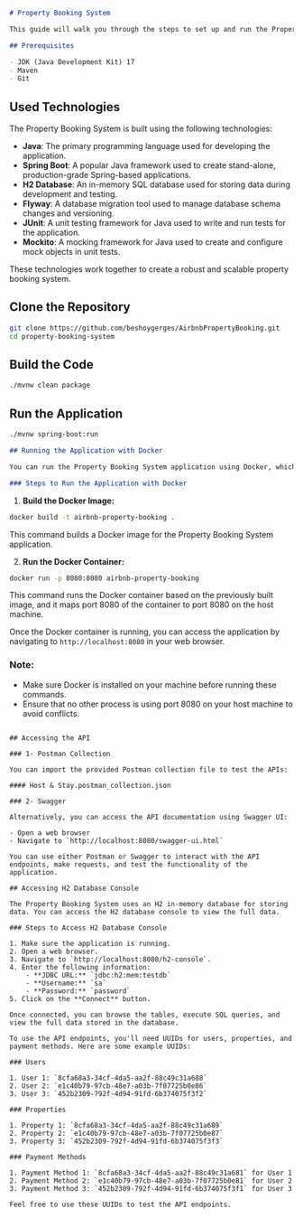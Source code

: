 
```markdown
# Property Booking System

This guide will walk you through the steps to set up and run the Property Booking System application.

## Prerequisites

- JDK (Java Development Kit) 17
- Maven
- Git
```

## Used Technologies

The Property Booking System is built using the following technologies:

- **Java**: The primary programming language used for developing the application.
- **Spring Boot**: A popular Java framework used to create stand-alone, production-grade Spring-based applications.
- **H2 Database**: An in-memory SQL database used for storing data during development and testing.
- **Flyway**: A database migration tool used to manage database schema changes and versioning.
- **JUnit**: A unit testing framework for Java used to write and run tests for the application.
- **Mockito**: A mocking framework for Java used to create and configure mock objects in unit tests.

These technologies work together to create a robust and scalable property booking system.


## Clone the Repository

```bash
git clone https://github.com/beshoygerges/AirbnbPropertyBooking.git
cd property-booking-system
```


## Build the Code

```bash
./mvnw clean package
```

## Run the Application

```bash
./mvnw spring-boot:run
```


```markdown
## Running the Application with Docker

You can run the Property Booking System application using Docker, which allows for easy deployment and management of containerized applications.

### Steps to Run the Application with Docker
```

1. **Build the Docker Image:**

```bash
docker build -t airbnb-property-booking .
```

This command builds a Docker image for the Property Booking System application.

2. **Run the Docker Container:**

```bash
docker run -p 8080:8080 airbnb-property-booking
```

This command runs the Docker container based on the previously built image, and it maps port 8080 of the container to port 8080 on the host machine.

Once the Docker container is running, you can access the application by navigating to `http://localhost:8080` in your web browser.

### Note:

- Make sure Docker is installed on your machine before running these commands.
- Ensure that no other process is using port 8080 on your host machine to avoid conflicts.
```

## Accessing the API

### 1- Postman Collection

You can import the provided Postman collection file to test the APIs:

#### Host & Stay.postman_collection.json

### 2- Swagger

Alternatively, you can access the API documentation using Swagger UI:

- Open a web browser
- Navigate to `http://localhost:8080/swagger-ui.html`

You can use either Postman or Swagger to interact with the API endpoints, make requests, and test the functionality of the application.

## Accessing H2 Database Console

The Property Booking System uses an H2 in-memory database for storing data. You can access the H2 database console to view the full data.

### Steps to Access H2 Database Console

1. Make sure the application is running.
2. Open a web browser.
3. Navigate to `http://localhost:8080/h2-console`.
4. Enter the following information:
    - **JDBC URL:** `jdbc:h2:mem:testdb`
    - **Username:** `sa`
    - **Password:** `password`
5. Click on the **Connect** button.

Once connected, you can browse the tables, execute SQL queries, and view the full data stored in the database.

To use the API endpoints, you'll need UUIDs for users, properties, and payment methods. Here are some example UUIDs:

### Users

1. User 1: `8cfa68a3-34cf-4da5-aa2f-88c49c31a688`
2. User 2: `e1c40b79-97cb-48e7-a03b-7f07725b0e86`
3. User 3: `452b2309-792f-4d94-91fd-6b374075f3f2`

### Properties

1. Property 1: `8cfa68a3-34cf-4da5-aa2f-88c49c31a689`
2. Property 2: `e1c40b79-97cb-48e7-a03b-7f07725b0e87`
3. Property 3: `452b2309-792f-4d94-91fd-6b374075f3f3`

### Payment Methods

1. Payment Method 1: `8cfa68a3-34cf-4da5-aa2f-88c49c31a681` for User 1
2. Payment Method 2: `e1c40b79-97cb-48e7-a03b-7f07725b0e81` for User 2
3. Payment Method 3: `452b2309-792f-4d94-91fd-6b374075f3f1` for User 3

Feel free to use these UUIDs to test the API endpoints.
